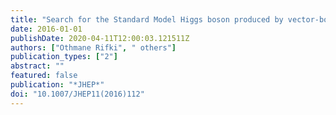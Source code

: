 ```yaml
---
title: "Search for the Standard Model Higgs boson produced by vector-boson fusion and decaying to bottom quarks in $ sqrts=8 $ TeV pp collisions with the ATLAS detector"
date: 2016-01-01
publishDate: 2020-04-11T12:00:03.121511Z
authors: ["Othmane Rifki", " others"]
publication_types: ["2"]
abstract: ""
featured: false
publication: "*JHEP*"
doi: "10.1007/JHEP11(2016)112"
---
```



